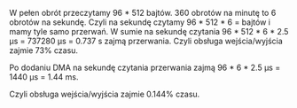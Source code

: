 W pełen obrót przeczytamy 96 * 512 bajtów.
360 obrotów na minutę to 6 obrotów na sekundę.
Czyli na sekundę czytamy 96 * 512 * 6 =  bajtów i mamy tyle samo przerwań.
W sumie na sekundę czytania 96 * 512 * 6 * 2.5 μs = 737280 μs = 0.737 s zajmą przerwania.
Czyli obsługa wejścia/wyjścia zajmie 73% czasu.

Po dodaniu DMA na sekundę czytania przerwania zajmą 96 * 6 * 2.5 μs = 1440 μs = 1.44 ms.

Czyli obsługa wejścia/wyjścia zajmie 0.144% czasu.
